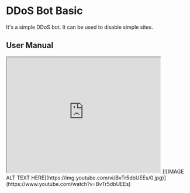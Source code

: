 # DDoS Bot Basic
It's a simple DDoS bot. It can be used to disable simple sites.
## User Manual
<iframe width="420" height="315"
src="https://www.youtube.com/BvTr5dbUEEs">
</iframe>
[![IMAGE ALT TEXT HERE](https://img.youtube.com/vi/BvTr5dbUEEs/0.jpg)](https://www.youtube.com/watch?v=BvTr5dbUEEs)
